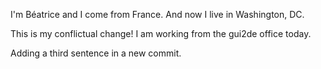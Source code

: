 I'm Béatrice and I come from France. And now I live in Washington, DC.

This is my conflictual change!
I am working from the gui2de office today.

Adding a third sentence in a new commit.
